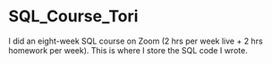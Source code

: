 # SQL_Course_Tori
I did an eight-week SQL course on Zoom (2 hrs per week live + 2 hrs homework per week).
This is where I store the SQL code I wrote.

